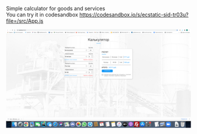 Simple calculator for goods and services <br>
You can try it in codesandbox
https://codesandbox.io/s/ecstatic-sid-tr03u?file=/src/App.js

![Screenshot](src/calc.png)

